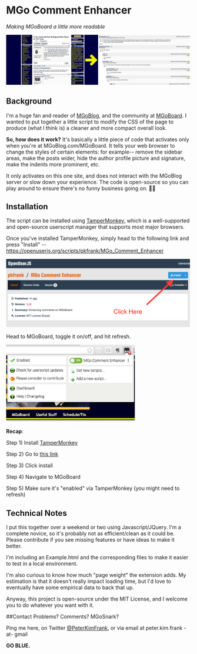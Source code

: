 # MGo Comment Enhancer
*Making MGoBoard a little more readable*

![Comparison](comparison.png)

## Background
I'm a huge fan and reader of [MGoBlog](http://MGoBlog.com), and the community at [MGoBoard](http://mgoblog.com/mgoboard).  I wanted to put together a little script to modify the CSS of the page to produce (what I think is) a cleaner and more compact overall look.

**So, how does it work?** It's basically a little piece of code that activates only when you're at MGoBlog.com/MGoBoard.  It tells your web browser to change the styles of certain elements: for example-- remove the sidebar areas, make the posts wider, hide the author profile picture and signature, make the indents more prominent, etc.

It only activates on this one site, and does not interact with the MGoBlog server or slow down your experience.  The code is open-source so you can play around to ensure there's no funny business going on.  ✌🏽

## Installation
The script can be installed using [TamperMonkey](http://tampermonkey.net/), which is a well-supported and open-source userscript manager that supports most major browsers.

Once you've installed TamperMonkey, simply head to the following link and press "Install" -- https://openuserjs.org/scripts/pkfrank/MGo_Comment_Enhancer

<img src="install.png" width="500px">

Head to MGoBoard, toggle it on/off, and hit refresh.

<img src="enable.png" width="350px">

**Recap**:

Step 1) Install [TamperMonkey](http://tampermonkey.net/)

Step 2) Go to [this link](https://openuserjs.org/scripts/pkfrank/MGo_Comment_Enhancer)

Step 3) Click install

Step 4) Navigate to MGoBoard

Step 5) Make sure it's "enabled" via TamperMonkey (you might need to refresh)

## Technical Notes
I put this together over a weekend or two using Javascript/JQuery.  I'm a complete novice, so it's probably not as efficient/clean as it could be.  Please contribute if you see missing features or have ideas to make it better.

I'm including an Example.html and the corresponding files to make it easier to test in a local environment.

I'm also curious to know how much "page weight" the extension adds.  My estimation is that it doesn't really impact loading time, but I'd love to eventually have some empirical data to back that up.

Anyway, this project is open-source under the MIT License, and I welcome you to do whatever you want with it.

##Contact
Problems? Comments? MGoSnark?

Ping me here, on Twitter [@PeterKimFrank](http://twitter.com/peterkimfrank), or via email at peter.kim.frank -at- gmail

**GO BLUE.**